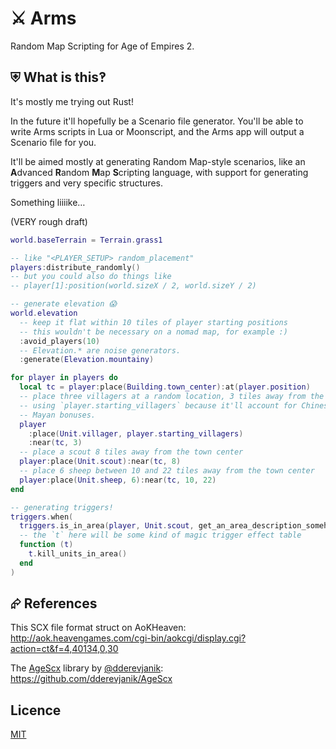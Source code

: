 # ⚔ Arms

Random Map Scripting for Age of Empires 2.

## ⛨ What is this‽

It's mostly me trying out Rust!

In the future it'll hopefully be a Scenario file generator. You'll be able to
write Arms scripts in Lua or Moonscript, and the Arms app will output a Scenario
file for you.

It'll be aimed mostly at generating Random Map-style scenarios, like an
**A**dvanced **R**andom **M**ap **S**cripting language, with support for
generating triggers and very specific structures.

Something liiiike…

(VERY rough draft)

```lua
world.baseTerrain = Terrain.grass1

-- like "<PLAYER_SETUP> random_placement"
players:distribute_randomly()
-- but you could also do things like
-- player[1]:position(world.sizeX / 2, world.sizeY / 2)

-- generate elevation 😱
world.elevation
  -- keep it flat within 10 tiles of player starting positions
  -- this wouldn't be necessary on a nomad map, for example :)
  :avoid_players(10)
  -- Elevation.* are noise generators.
  :generate(Elevation.mountainy)

for player in players do
  local tc = player:place(Building.town_center):at(player.position)
  -- place three villagers at a random location, 3 tiles away from the town center
  -- using `player.starting_villagers` because it'll account for Chinese and
  -- Mayan bonuses.
  player
    :place(Unit.villager, player.starting_villagers)
    :near(tc, 3)
  -- place a scout 8 tiles away from the town center
  player:place(Unit.scout):near(tc, 8)
  -- place 6 sheep between 10 and 22 tiles away from the town center
  player:place(Unit.sheep, 6):near(tc, 10, 22)
end

-- generating triggers!
triggers.when(
  triggers.is_in_area(player, Unit.scout, get_an_area_description_somehow()),
  -- the `t` here will be some kind of magic trigger effect table
  function (t)
    t.kill_units_in_area()
  end
)
```

## ⮳ References

This SCX file format struct on AoKHeaven:
http://aok.heavengames.com/cgi-bin/aokcgi/display.cgi?action=ct&f=4,40134,0,30

The [AgeScx](https://github.com/dderevjanik/AgeScx) library by [@dderevjanik](https://github.com/dderevjanik):
https://github.com/dderevjanik/AgeScx

## Licence

[MIT](./LICENSE)
